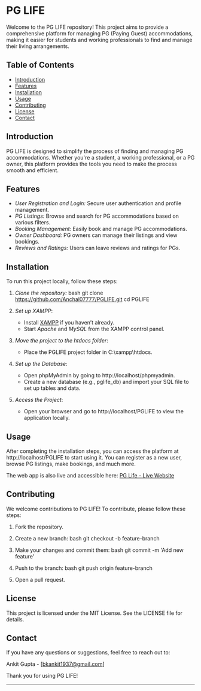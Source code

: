 # PG LIFE

Welcome to the PG LIFE repository! This project aims to provide a comprehensive platform for managing PG (Paying Guest) accommodations, making it easier for students and working professionals to find and manage their living arrangements.

## Table of Contents
- [Introduction](#introduction)
- [Features](#features)
- [Installation](#installation)
- [Usage](#usage)
- [Contributing](#contributing)
- [License](#license)
- [Contact](#contact)

## Introduction
PG LIFE is designed to simplify the process of finding and managing PG accommodations. Whether you're a student, a working professional, or a PG owner, this platform provides the tools you need to make the process smooth and efficient.

## Features
- *User Registration and Login:* Secure user authentication and profile management.
- *PG Listings:* Browse and search for PG accommodations based on various filters.
- *Booking Management:* Easily book and manage PG accommodations.
- *Owner Dashboard:* PG owners can manage their listings and view bookings.
- *Reviews and Ratings:* Users can leave reviews and ratings for PGs.

## Installation
To run this project locally, follow these steps:

1. *Clone the repository:*
   bash
   git clone https://github.com/Anchal07777/PGLIFE.git
   cd PGLIFE
   

2. *Set up XAMPP*:
   - Install [XAMPP](https://www.apachefriends.org/) if you haven’t already.
   - Start *Apache* and *MySQL* from the XAMPP control panel.

3. *Move the project to the htdocs folder*:
   - Place the PGLIFE project folder in C:\xampp\htdocs\.

4. *Set up the Database*:
   - Open phpMyAdmin by going to http://localhost/phpmyadmin.
   - Create a new database (e.g., pglife_db) and import your SQL file to set up tables and data.

5. *Access the Project*:
   - Open your browser and go to http://localhost/PGLIFE to view the application locally.

## Usage
After completing the installation steps, you can access the platform at http://localhost/PGLIFE to start using it. You can register as a new user, browse PG listings, make bookings, and much more.

The web app is also live and accessible here: [PG Life - Live Website](https://pglifestyle.wuaze.com/?i=1)

## Contributing
We welcome contributions to PG LIFE! To contribute, please follow these steps:

1. Fork the repository.
2. Create a new branch:
   bash
   git checkout -b feature-branch
   
3. Make your changes and commit them:
   bash
   git commit -m 'Add new feature'
   
4. Push to the branch:
   bash
   git push origin feature-branch
   
5. Open a pull request.

## License
This project is licensed under the MIT License. See the LICENSE file for details.

## Contact
If you have any questions or suggestions, feel free to reach out to:

Ankit Gupta - [bkankit1937@gmail.com]

Thank you for using PG LIFE!

---
